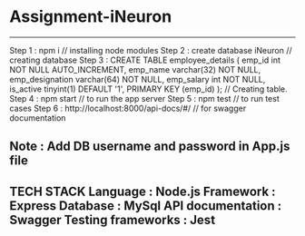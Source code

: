 # Assignment-iNeuron
--------------------

Step 1 : npm i // installing node modules
Step 2 : create database iNeuron // creating database
Step 3 : CREATE TABLE employee_details ( emp_id int NOT NULL AUTO_INCREMENT, emp_name varchar(32) NOT NULL, emp_designation varchar(64) NOT NULL, emp_salary int NOT NULL, is_active tinyint(1) DEFAULT '1', PRIMARY KEY (emp_id) ); // Creating table.
Step 4 : npm start // to run the app server
Step 5 : npm test // to run test cases
Step 6 : http://localhost:8000/api-docs/#/ // for swagger documentation

Note : Add DB username and password in App.js file
-----------------------------------------------------------------------

TECH STACK
Language : Node.js
Framework : Express
Database : MySql
API documentation : Swagger
Testing frameworks : Jest
-------------------------
